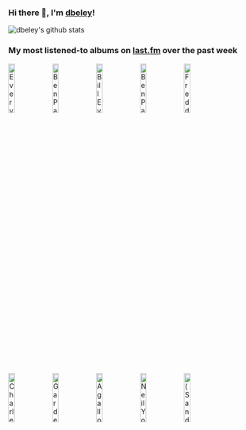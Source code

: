 ### Hi there 👋, I'm [dbeley](https://dbeley.ovh/en)!

![dbeley's github stats](https://github-readme-stats.vercel.app/api?username=dbeley)

### My most listened-to albums on [last.fm](https://www.last.fm/user/d_beley) over the past week

[<img src='https://lastfm.freetls.fastly.net/i/u/300x300/636bb0ff2f18ea8614ca670f4852d175.jpg' width='16%' height='16%' alt='Everything Everything - Raw Data Feel'>](https://www.last.fm/music/everything%2beverything/raw%2bdata%2bfeel)&nbsp;
[<img src='https://lastfm.freetls.fastly.net/i/u/300x300/440ecca180b7ef44e738db0fc93e7d18.jpg' width='16%' height='16%' alt='Ben Paterson - That Old Feeling'>](https://www.last.fm/music/ben%2bpaterson/that%2bold%2bfeeling)&nbsp;
[<img src='https://lastfm.freetls.fastly.net/i/u/300x300/1f85aa968ee6893901e8909185d2cbf0.png' width='16%' height='16%' alt='Bill Evans - Everybody Digs Bill Evans'>](https://www.last.fm/music/bill%2bevans/everybody%2bdigs%2bbill%2bevans)&nbsp;
[<img src='https://lastfm.freetls.fastly.net/i/u/300x300/20d1b449814341b2a2133e0cc9539a59.jpg' width='16%' height='16%' alt='Ben Paterson - Blues for Oscar'>](https://www.last.fm/music/ben%2bpaterson/blues%2bfor%2boscar)&nbsp;
[<img src='https://lastfm.freetls.fastly.net/i/u/300x300/c2ebee2cc17148f5c85c1c795b967f5c.jpg' width='16%' height='16%' alt='Freddie Redd Quintet - Shades of Redd'>](https://www.last.fm/music/freddie%2bredd%2bquintet/shades%2bof%2bredd)&nbsp;
<br>
[<img src='https://lastfm.freetls.fastly.net/i/u/300x300/136503939750bd2fa7855a2cf38e926e.jpg' width='16%' height='16%' alt='Charles Lloyd - The Water Is Wide'>](https://www.last.fm/music/charles%2blloyd/the%2bwater%2bis%2bwide)&nbsp;
[<img src='https://lastfm.freetls.fastly.net/i/u/300x300/ccaad41a78324650baaabf0e71d5748a.jpg' width='16%' height='16%' alt='Garden of Shadows - Oracle Moon'>](https://www.last.fm/music/garden%2bof%2bshadows/oracle%2bmoon)&nbsp;
[<img src='https://lastfm.freetls.fastly.net/i/u/300x300/cb8b6b0db163433eb22c77accf436050.png' width='16%' height='16%' alt='Agalloch - The Mantle'>](https://www.last.fm/music/agalloch/the%2bmantle)&nbsp;
[<img src='https://lastfm.freetls.fastly.net/i/u/300x300/d7a39e9c501c4ecaaeb78831a1e7e577.png' width='16%' height='16%' alt='Neil Young & Crazy Horse - Greendale'>](https://www.last.fm/music/neil%2byoung%2b%2526%2bcrazy%2bhorse/greendale)&nbsp;
[<img src='https://lastfm.freetls.fastly.net/i/u/300x300/8bbb31da139345622cb44d2bd5d1cccd.jpg' width='16%' height='16%' alt='(Sandy) Alex G - Beach Music'>](https://www.last.fm/music/%2528sandy%2529%2balex%2bg/beach%2bmusic)&nbsp;
<br>
